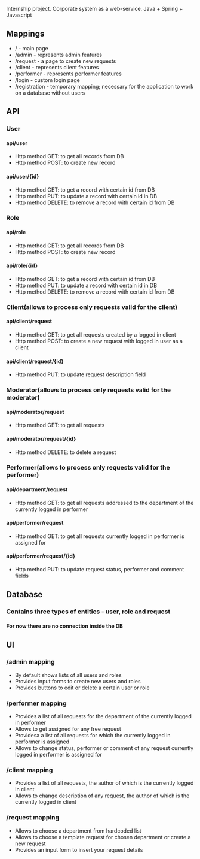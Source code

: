 Internship project. Corporate system as a web-service. 
Java + Spring + Javascript


## Mappings
* / - main page
* /admin - represents admin features
* /request - a page to create new requests
* /client - represents client features
* /performer - represents performer features
* /login - custom login page
* /registration - temporary mapping; necessary for the application to work on a database without users
 ## API
 ### User
#### api/user
* Http method GET: to get all records from DB
* Http method POST: to create new record
#### api/user/{id}
* Http method GET: to get a record with certain id from DB
* Http method PUT: to update a record with certain id in DB
* Http method DELETE: to remove a record with certain id from DB
### Role
#### api/role
* Http method GET: to get all records from DB
* Http method POST: to create new record
#### api/role/{id}
* Http method GET: to get a record with certain id from DB
* Http method PUT: to update a record with certain id in DB
* Http method DELETE: to remove a record with certain id from DB
### Client(allows to process only requests valid for the client)
#### api/client/request
* Http method GET: to get all requests created by a logged in client
* Http method POST: to create a new request with logged in user as a client
#### api/client/request/{id}
* Http method PUT: to update request description field
### Moderator(allows to process only requests valid for the moderator)
#### api/moderator/request
* Http method GET: to get all requests
#### api/moderator/request/{id}
* Http method DELETE: to delete a request
### Performer(allows to process only requests valid for the performer)
#### api/department/request
* Http method GET: to get all requests addressed to the department of the currently logged in performer
#### api/performer/request
* Http method GET: to get all requests currently logged in performer is assigned for
#### api/performer/request/{id}
* Http method PUT: to update request status, performer and comment fields
 ## Database
### Contains three types of entities - user, role and request
#### For now there are no connection inside the DB
 ## UI
### /admin mapping
* By default shows lists of all users and roles
* Provides input forms to create  new users and roles
* Provides buttons to edit or delete a certain user or role
### /performer mapping
* Provides a list of all requests for the department of the currently logged in performer
* Allows to get assigned for any free request
* Providesa a list of all requests for which the currently logged in performer is assigned
* Allows to change status, performer or comment of any request currently logged in performer is assigned for
### /client mapping
* Provides a list of all requests, the author of which is the currently logged in client
* Allows to change description of any request, the author of which is the currently logged in client
### /request mapping
* Allows to choose a department from hardcoded list
* Allows to choose a template request for chosen department or create a new request
* Provides an input form to insert your request details
